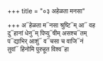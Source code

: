 +++
title = "०३ अहेळता मनसा"

+++
अ᳓हेळता म᳓नसा श्रुष्टि᳓म् आ᳓ वह  
दु᳓हानां धेनु᳓म् पिप्यु᳓षीम् असश्च᳓तम्  
प᳓द्याभिर् आशुं᳓ व᳓चसा च वाजि᳓नं  
तुवां᳓ हिनोमि पुरुहूत विश्व᳓हा